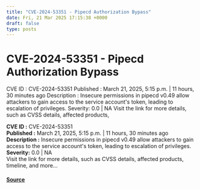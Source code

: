 ```yaml
---
title: "CVE-2024-53351 - Pipecd Authorization Bypass"
date: Fri, 21 Mar 2025 17:15:38 +0000
draft: false
type: posts
---
```

# CVE-2024-53351 - Pipecd Authorization Bypass





 CVE ID : CVE-2024-53351 Published : March 21, 2025, 5:15 p.m. | 11 hours, 30 minutes ago Description : Insecure permissions in pipecd v0.49 allow attackers to gain access to the service account's token, leading to escalation of privileges. Severity: 0.0 | NA Visit the link for more details, such as CVSS details, affected products,

**CVE ID :** CVE-2024-53351  
**Published :** March 21, 2025, 5:15 p.m. | 11 hours, 30 minutes ago  
**Description :** Insecure permissions in pipecd v0.49 allow attackers to gain access to the service account's token, leading to escalation of privileges.  
**Severity:** 0.0 | NA  
Visit the link for more details, such as CVSS details, affected products, timeline, and more...

#### [Source](https://cvefeed.io/vuln/detail/CVE-2024-53351)

